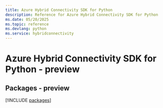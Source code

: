 ```yaml
---
title: Azure Hybrid Connectivity SDK for Python
description: Reference for Azure Hybrid Connectivity SDK for Python
ms.date: 05/20/2025
ms.topic: reference
ms.devlang: python
ms.service: hybridconnectivity
---
```

# Azure Hybrid Connectivity SDK for Python - preview
## Packages - preview
[!INCLUDE [packages](hybrid-connectivity-index.md)]